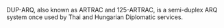 DUP-ARQ, also known as ARTRAC and 125-ARTRAC, is a semi-duplex ARQ system once used by Thai and Hungarian Diplomatic services.